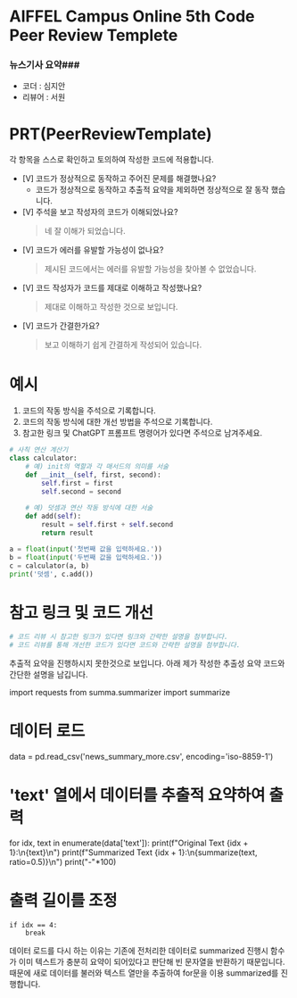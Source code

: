 # AIFFEL Campus Online 5th Code Peer Review Templete
### 뉴스기사 요약###
- 코더 : 심지안
- 리뷰어 : 서원


# PRT(PeerReviewTemplate) 
각 항목을 스스로 확인하고 토의하여 작성한 코드에 적용합니다.

- [V] 코드가 정상적으로 동작하고 주어진 문제를 해결했나요?
  - 코드가 정상적으로 동작하고 추출적 요약을 제외하면 정상적으로 잘 동작 했습니다.
- [V] 주석을 보고 작성자의 코드가 이해되었나요?
  > 네 잘 이해가 되었습니다.
- [V] 코드가 에러를 유발할 가능성이 없나요?
  > 제시된 코드에서는 에러를 유발할 가능성을 찾아볼 수 없었습니다.
- [V] 코드 작성자가 코드를 제대로 이해하고 작성했나요?
  > 제대로 이해하고 작성한 것으로 보입니다.
- [V] 코드가 간결한가요?
  > 보고 이해하기 쉽게 간결하게 작성되어 있습니다.

# 예시
1. 코드의 작동 방식을 주석으로 기록합니다.
2. 코드의 작동 방식에 대한 개선 방법을 주석으로 기록합니다.
3. 참고한 링크 및 ChatGPT 프롬프트 명령어가 있다면 주석으로 남겨주세요.
```python
# 사칙 연산 계산기
class calculator:
    # 예) init의 역할과 각 매서드의 의미를 서술
    def __init__(self, first, second):
        self.first = first
        self.second = second
    
    # 예) 덧셈과 연산 작동 방식에 대한 서술
    def add(self):
        result = self.first + self.second
        return result

a = float(input('첫번째 값을 입력하세요.')) 
b = float(input('두번째 값을 입력하세요.')) 
c = calculator(a, b)
print('덧셈', c.add()) 
```

# 참고 링크 및 코드 개선
```python
# 코드 리뷰 시 참고한 링크가 있다면 링크와 간략한 설명을 첨부합니다.
# 코드 리뷰를 통해 개선한 코드가 있다면 코드와 간략한 설명을 첨부합니다.
```

추출적 요약을 진행하시지 못한것으로 보입니다. 아래 제가 작성한 추출성 요약 코드와 간단한 설명을 남깁니다.

import requests
from summa.summarizer import summarize

# 데이터 로드
data = pd.read_csv('news_summary_more.csv', encoding='iso-8859-1')

# 'text' 열에서 데이터를 추출적 요약하여 출력
for idx, text in enumerate(data['text']):
    print(f"Original Text {idx + 1}:\n{text}\n")
    print(f"Summarized Text {idx + 1}:\n{summarize(text, ratio=0.5)}\n")
    print("-"*100)

# 출력 길이를 조정
    if idx == 4:
        break

  데이터 로드를 다시 하는 이유는 기존에 전처리한 데이터로 summarized 진행시 함수가 이미 텍스트가 충분히 요약이 되어있다고 판단해 빈 문자열을 반환하기 때문입니다. 때문에 새로 데이터를 불러와 텍스트 열만을 추출하여 for문을 이용 summarized를 진행합니다.

